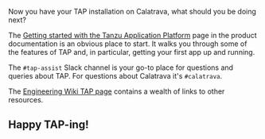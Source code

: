 Now you have your TAP installation on Calatrava, what should you
be doing next?

The
[Getting started with the Tanzu Application Platform](https://docs.vmware.com/en/Tanzu-Application-Platform/1.0/tap/GUID-getting-started.html)
page in the product documentation is an obvious place to start.
It walks you through some of the features of TAP and, in particular,
getting your first app up and running.

The `#tap-assist` Slack channel is your go-to place for questions
and queries about TAP.
For questions about Calatrava it's `#calatrava`.

The
[Engineering Wiki TAP page](https://confluence.eng.vmware.com/pages/viewpage.action?spaceKey=CNA&title=Tanzu+Application+Platform)
contains a wealth of links to other resources.


## Happy TAP-ing!


